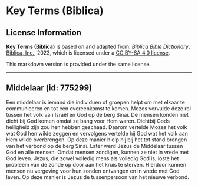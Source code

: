 # Key Terms (Biblica)

## License Information

**Key Terms (Biblica)** is based on and adapted from: _Biblica Bible Dictionary_, [Biblica, Inc.](https://www.biblica.com/), 2023, which is licensed under a [CC BY-SA 4.0 license](https://creativecommons.org/licenses/by-sa/4.0/legalcode.en).

This markdown version is provided under the same license.



--------------------------------

## Middelaar (id: 775299)

Een middelaar is iemand die individuen of groepen helpt om met elkaar te communiceren en tot een overeenkomst te komen. Mozes vervulde deze rol tussen het volk van Israël en God op de berg Sinaï. De mensen konden niet dicht bij God komen omdat ze bang voor Hem waren. Dichtbij Gods heiligheid zijn zou hen hebben geschaad. Daarom vertelde Mozes het volk wat God hen wilde zeggen en vervolgens vertelde hij God wat het volk aan Hem wilde overbrengen. Op deze manier hielp hij bij het tot stand brengen van het verbond op de berg Sinaï. Later werd Jezus de Middelaar tussen God en alle mensen. Omdat mensen zondigen, kunnen ze niet in vrede met God leven. Jezus, die zowel volledig mens als volledig God is, loste het probleem van de zonde op door aan het kruis te sterven. Hierdoor kunnen mensen nu vergeving voor hun zonden ontvangen en in vrede met God leven. Op deze manier is Jezus de tussenpersoon van het nieuwe verbond.


